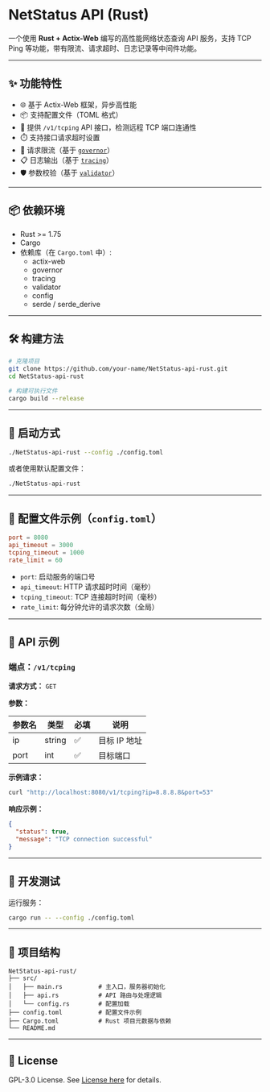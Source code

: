 # NetStatus API (Rust)

一个使用 **Rust + Actix-Web** 编写的高性能网络状态查询 API 服务，支持 TCP Ping 等功能，带有限流、请求超时、日志记录等中间件功能。

---

## ✨ 功能特性

- 🌐 基于 Actix-Web 框架，异步高性能
- 📦 支持配置文件（TOML 格式）
- 🔌 提供 `/v1/tcping` API 接口，检测远程 TCP 端口连通性
- ⏱️ 支持接口请求超时设置
- 🚦 请求限流（基于 [`governor`](https://crates.io/crates/governor)）
- 📋 日志输出（基于 [`tracing`](https://crates.io/crates/tracing)）
- 🛡️ 参数校验（基于 [`validator`](https://crates.io/crates/validator)）

---

## 📦 依赖环境

- Rust >= 1.75
- Cargo
- 依赖库（在 `Cargo.toml` 中）:
    - actix-web
    - governor
    - tracing
    - validator
    - config
    - serde / serde_derive

---

## 🛠️ 构建方法

```bash
# 克隆项目
git clone https://github.com/your-name/NetStatus-api-rust.git
cd NetStatus-api-rust

# 构建可执行文件
cargo build --release
```

---

## 🚀 启动方式

```bash
./NetStatus-api-rust --config ./config.toml
```

或者使用默认配置文件：

```bash
./NetStatus-api-rust
```

---

## 📄 配置文件示例（`config.toml`）

```toml
port = 8080
api_timeout = 3000
tcping_timeout = 1000
rate_limit = 60
```

- `port`: 启动服务的端口号
- `api_timeout`: HTTP 请求超时时间（毫秒）
- `tcping_timeout`: TCP 连接超时时间（毫秒）
- `rate_limit`: 每分钟允许的请求次数（全局）

---

## 📡 API 示例

### 端点：`/v1/tcping`

**请求方式：** `GET`

**参数：**

| 参数名  | 类型     | 必填 | 说明       |
|------|--------|----|----------|
| ip   | string | ✅  | 目标 IP 地址 |
| port | int    | ✅  | 目标端口     |

**示例请求：**

```bash
curl "http://localhost:8080/v1/tcping?ip=8.8.8.8&port=53"
```

**响应示例：**

```json
{
  "status": true,
  "message": "TCP connection successful"
}
```

---

## 🧪 开发测试

运行服务：

```bash
cargo run -- --config ./config.toml
```

---

## 📁 项目结构

```
NetStatus-api-rust/
├── src/
│   ├── main.rs          # 主入口，服务器初始化
│   ├── api.rs           # API 路由与处理逻辑
│   └── config.rs        # 配置加载
├── config.toml          # 配置文件示例
├── Cargo.toml           # Rust 项目元数据与依赖
└── README.md
```

---

## 📃 License
GPL-3.0 License. See [License here](./LICENSE) for details.
